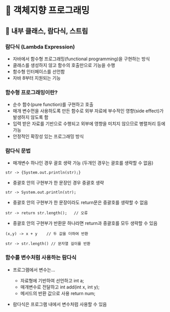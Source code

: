# :book: 객체지향 프로그래밍

## :pushpin: 내부 클래스, 람다식, 스트림

### 람다식 (Lambda Expression)

- 자바에서 함수형 프로그래밍(functional programming)을 구현하는 방식
- 클래스를 생성하지 않고 함수의 호출만으로 기능을 수행
- 함수형 인터페이스를 선언함
- 자바 8부터 지원되는 기능 


### 함수형 프로그래밍이란?

- 순수 함수(pure function)를 구현하고 호출
- 매개 변수먼을 사용하도록 만든 함수로 외부 자료에 부수적인 영향(side effect)가 발생하지 않도록 함
- 입력 받은 자료를 기반으로 수행되고 외부에 영향을 미치지 않으므로 병렬처리 등에 가능 
- 안정적인 확장성 있는 프로그래밍 방식


### 람다식 문법

- 매개변수 하나인 경우 괄호 생략 가능 (두개인 경우는 괄호를 생략할 수 없음)

````
str -> {System.out.println(str);}
````

- 중괄호 안의 구현부가 한 문장인 경우 중괄호 생략

```
str -> System.out.println(str);
```

- 중괄호 안의 구현부가 한 문장이라도 return문은 중괄호를 생략할 수 없음

```
str -> return str.length();   // 오류
```

- 중괄호 안의 구현부가 반환문 하나라면 return과 중괄호를 모두 생략할 수 있음

````
(x,y) -> x + y    // 두 값을 더하여 반환
````

```
str -> str.length() // 문자열 길이를 반환 
```


### 함수를 변수처럼 사용하는 람다식

- 프로그램에서 변수는...
    - 자료형에 기반하여 선언하고 int a;
    - 매개변수로 전달하고 int add(int x, int y);
    - 메서드의 반환 값으로 사용 return num;
    
- 람다식은 프로그램 내에서 변수처럼 사용할 수 있음 

 